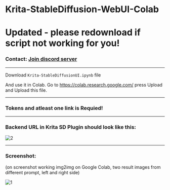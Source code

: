 # Krita-StableDiffusion-WebUI-Colab

# Updated - please redownload if script not working for you!

### Contact: [**Join discord server**](https://discord.gg/JKyqWgt)

___

Download `Krita-StableDiffusionUI.ipynb` file

And use it in Colab. Go to https://colab.research.google.com/ press Upload and Upload this file.

___

### Tokens and atleast one link is Requied!

___

### Backend URL in Krita SD Plugin should look like this:

![2](https://user-images.githubusercontent.com/24825887/197233926-f6a269ec-e5ab-4743-ba14-9d020fabb66d.png)

___

### Screenshot: 

(on screenshot working img2img on Google Colab, two result images from different prompt, left and right side)

![1](https://user-images.githubusercontent.com/24825887/197250176-63e99121-215e-44e8-9cc1-0017d57f2adb.png)
